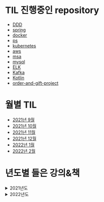 # TIL 진행중인 repository
- [DDD](https://github.com/sinkyoungdeok/DDD)
- [spring](https://github.com/sinkyoungdeok/spring)
- [docker](https://github.com/sinkyoungdeok/docker)
- [ps](https://github.com/sinkyoungdeok/ps)
- [kubernetes](https://github.com/sinkyoungdeok/kubernetes)
- [aws](https://github.com/sinkyoungdeok/aws)
- [msa](https://github.com/sinkyoungdeok/msa)
- [mysql](https://github.com/sinkyoungdeok/mysql)
- [ELK](https://github.com/sinkyoungdeok/ELK)
- [Kafka](https://github.com/sinkyoungdeok/kafka)
- [Kotlin](https://github.com/sinkyoungdeok/kotlin)
- [order-and-gift-project](https://github.com/sinkyoungdeok/order-and-gift-project)


# 월별 TIL
- [2021년 9월](./2021-09)
- [2021년 10월](./2021-10) 
- [2021년 11월](./2021-11)
- [2021년 12월](./2021-12)
- [2022년 1월](./2022-1)
- [2022년 2월](./2022-2)

# 년도별 들은 강의&책

<details><summary>2021년도</summary>

## 2021년도
1. 강의) 모든 개발자를 위한 HTTP 웹 기본 지식 / 김영한 강사님 (2021.6.25 ~ 2021.6.27) 
2. 강의) 스프링 핵심 원리 - 기본편 / 김영한 강사님 (2021.6.28 ~ 2021.7.5)
3. 강의) 스프링 MVC 1편 - 백엔드 웹 개발 핵심 기술 / 김영한 강사님 (2021.7.6 ~ 2021.7.27)
4. 강의) 자바 ORM 표준 JPA 프로그래밍 - 기본편 / 김영한 강사님 (2021.7.28 ~ 2021.9.13)
5. 강의) 초보를 위한 도커 안내서 / subicura 강사님 (2021.8.22 ~ 2021.8.30)
6. 강의) 실전! 스프링 부트와 JPA 활용1 - 웹 애플리케이션 개발 / 김영한 강사님 (2021.9.13 ~ 2021.9.19)
7. 강의) 실전! 스프링 부트와 JPA 활용2 - API 개발과 성능 최적화 / 김영한 강사님 (2021.9.19 ~ 2021.9.21)
8. 강의) 실전! 스프링 데이터 JPA / 김영한 강사님 (2021.9.21 ~ 2021.9.22)
9. 강의) 실전! Querydsl / 김영한 강사님 (2021.9.22 ~ 2021.9.26)
10. 책) DDD-START / 책 (2021.9.16 ~ 2021.10.18)
11. 강의) aws 강의실 / 유튜브 (2021.10.6 ~ 2021.11.16)
12. 강의) 생활코딩 - Route53 / 생활코딩 유튜브 (2021.11.17 ~ 2021.11.17)
13. 강의) 스프링 핵심 원리 - 고급편 / 김영한 강사님 (2021.11.1 ~ 2021.11.18)
14. 강의) ELK 스택 으로 데이터 분석 / 허민석 강사님 (2021.11.19 ~ 2021.11.28)
15. 강의) 아파치 카프카 for beginners / 데브원영 강사님 (2021.11.29 ~ 2021.12.6)
16. 강의) Spring Boot JWT Tutorial / 정은구 강사님 (2021.12.2 ~ 2021.12.2)
17. 강의) The Red : 비즈니스 성공을 위한 Java/Spring 기반 서비스 개발과 MSA 구축 / 이희창 강사님 (2021.12.4 ~ 2021.2021.12.8)
18. 강의) 새차원의 코틀린 / 새차원 강사님 (2021.12.16 ~ 2021.12.19)
19. 강의) Kotlin으로 개발하는 Spring Boot Web MVC / 예상국 강사님 (2021.12.20 ~ 2021.12.23)
20. 강의) 새차원의 코루틴 / 새차원 강사님 (2021.12.20 ~ 2021.12.26)
21. 책) 코틀린 마이크로서비스 개발 / 책 (2021.12.29 ~ 2021.1.2)

</details>

<details><summary>2022년도</summary>

## 2022년도
1. 책) RxJava 리액티브 프로그래밍 / 책 (2022.1.2 ~ 2022.1.8)
2. 책) 스프링 인 액션 / 책 (2022.1.9 ~ 2022.1.19)
3. 책) 클라우드 네이티브를 위한 쿠버네티스 실전 프로젝트 / 책 (2022.2.2 ~ )
4. 강의) 자바 플레이그라운드 with TDD, 클린코드 / 강의 (2022.2.3 ~ 2022.2.9)
5. 강의) 스프링 MVC 2편 - 백엔드 웹 개발 활용 기술 / 강의 (2022.2.9 ~ 2022.2.16)

</details>